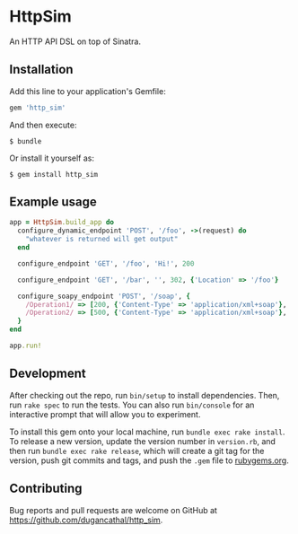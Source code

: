 # HttpSim

An HTTP API DSL on top of Sinatra.

## Installation

Add this line to your application's Gemfile:

```ruby
gem 'http_sim'
```

And then execute:

    $ bundle

Or install it yourself as:

    $ gem install http_sim

## Example usage

```ruby
app = HttpSim.build_app do
  configure_dynamic_endpoint 'POST', '/foo', ->(request) do
    "whatever is returned will get output"
  end

  configure_endpoint 'GET', '/foo', 'Hi!', 200

  configure_endpoint 'GET', '/bar', '', 302, {'Location' => '/foo'}

  configure_soapy_endpoint 'POST', '/soap', {
    /Operation1/ => [200, {'Content-Type' => 'application/xml+soap'}, '<xml>Response1</xml>'],
    /Operation2/ => [500, {'Content-Type' => 'application/xml+soap'}, '<xml>Response2</xml>'],
  }
end

app.run!
```


## Development

After checking out the repo, run `bin/setup` to install dependencies. Then, run `rake spec` to run the tests. You can also run `bin/console` for an interactive prompt that will allow you to experiment.

To install this gem onto your local machine, run `bundle exec rake install`. To release a new version, update the version number in `version.rb`, and then run `bundle exec rake release`, which will create a git tag for the version, push git commits and tags, and push the `.gem` file to [rubygems.org](https://rubygems.org).

## Contributing

Bug reports and pull requests are welcome on GitHub at https://github.com/dugancathal/http_sim.
